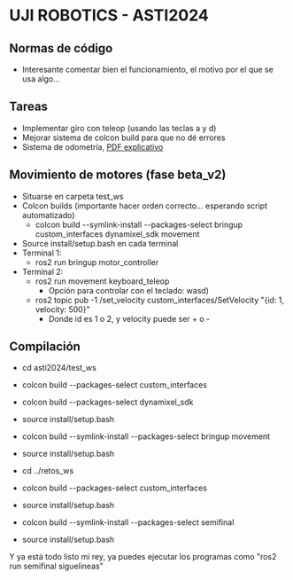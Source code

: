 # UJI ROBOTICS - ASTI2024

## Normas de código

- Interesante comentar bien el funcionamiento, el motivo por el que se usa algo...

## Tareas

- Implementar giro con teleop (usando las teclas a y d)
- Mejorar sistema de colcon build para que no dé errores
- Sistema de odometría, [PDF explicativo](test_ws/src/icckinematics.pdf)

## Movimiento de motores   (fase beta_v2)

- Situarse en carpeta test_ws
- Colcon builds (importante hacer orden correcto... esperando script automatizado)
   - colcon build --symlink-install --packages-select bringup custom_interfaces dynamixel_sdk movement
- Source install/setup.bash en cada terminal
- Terminal 1:
  - ros2 run bringup motor_controller
- Terminal 2:
  - ros2 run movement keyboard_teleop
    - Opción para controlar con el teclado: wasd)
  - ros2 topic pub -1 /set_velocity custom_interfaces/SetVelocity "{id: 1, velocity: 500}"
    - Donde id es 1 o 2, y velocity puede ser + o -

## Compilación

- cd asti2024/test_ws

- colcon build --packages-select custom_interfaces
- colcon build --packages-select dynamixel_sdk
- source install/setup.bash
- colcon build --symlink-install --packages-select bringup movement
- source install/setup.bash


- cd ../retos_ws

- colcon build --packages-select custom_interfaces
- source install/setup.bash
- colcon build --symlink-install --packages-select semifinal
- source install/setup.bash

Y ya está todo listo mi rey, ya puedes ejecutar los programas como "ros2 run semifinal siguelineas"


